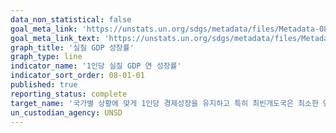 ```yaml
---
data_non_statistical: false
goal_meta_link: 'https://unstats.un.org/sdgs/metadata/files/Metadata-08-01-01.pdf'
goal_meta_link_text: 'https://unstats.un.org/sdgs/metadata/files/Metadata-08-01-01.pdf'
graph_title: '실질 GDP 성장률'
graph_type: line
indicator_name: '1인당 실질 GDP 연 성장률'
indicator_sort_order: 08-01-01
published: true
reporting_status: complete
target_name: '국가별 상황에 맞게 1인당 경제성장을 유지하고 특히 최빈개도국은 최소한 연간 7% GDP 성장률 유지'
un_custodian_agency: UNSD
---
```

